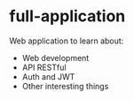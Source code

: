 # full-application

Web application to learn about:
- Web development
- API RESTful
- Auth and JWT
- Other interesting things
